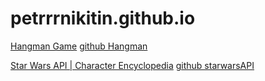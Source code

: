 # petrrrnikitin.github.io
[Hangman Game](https://petrrrnikitin.github.io/Hangman/)
[github Hangman](https://github.com/petrrrnikitin/Hangman-Game)

[Star Wars API | Character Encyclopedia](https://petrrrnikitin.github.io/starwarsAPI/)
[github starwarsAPI](https://github.com/petrrrnikitin/starwarsapi)

